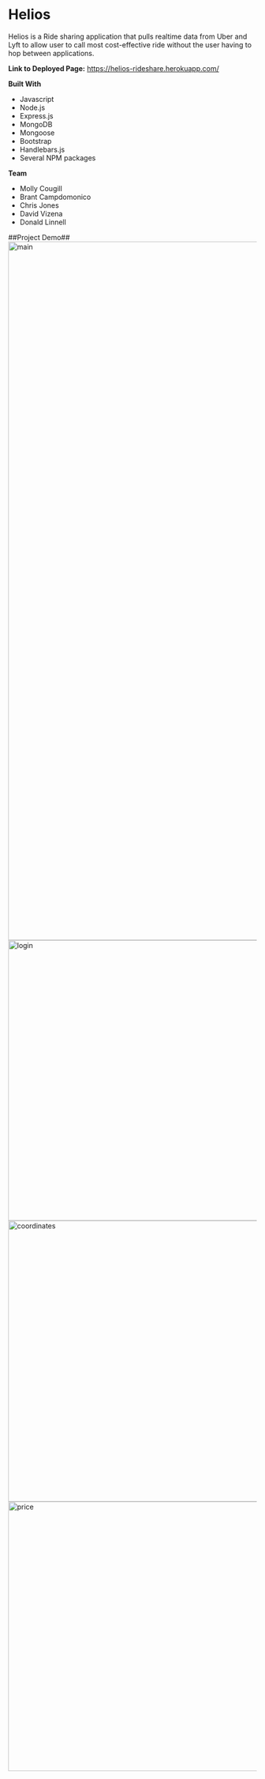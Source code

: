 # Helios

Helios is a Ride sharing application that pulls realtime data from Uber and Lyft to allow user to call most cost-effective ride without the user having to hop between applications. 

**Link to Deployed Page:** https://helios-rideshare.herokuapp.com/

**Built With**
- Javascript
- Node.js
- Express.js
- MongoDB
- Mongoose
- Bootstrap
- Handlebars.js
- Several NPM packages 

**Team**
- Molly Cougill
- Brant Campdomonico 
- Chris Jones
- David Vizena
- Donald Linnell 

##Project Demo##
<img width="1415" alt="main" src="https://user-images.githubusercontent.com/32691396/42120237-cfddb7fc-7bdd-11e8-990c-1008ec261a0e.png">
<img width="568" alt="login" src="https://user-images.githubusercontent.com/32691396/42120240-d9645484-7bdd-11e8-80a8-81f33fa5725d.png">
<img width="569" alt="coordinates" src="https://user-images.githubusercontent.com/32691396/42120242-e39cffd2-7bdd-11e8-8dde-7de30c9bcdf5.png">
<img width="546" alt="price" src="https://user-images.githubusercontent.com/32691396/42120243-e66a7b0e-7bdd-11e8-98d3-2bb044f0cc2b.png">
